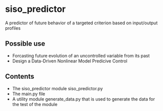 # siso_predictor
A predictor of future behavior of a targeted criterion based on input/output profiles
## Possible use
- Forcasting future evolution of an uncontrolled variable from its past 
- Design a Data-Driven Nonlinear Model Predicive Control
## Contents
- The siso_predictor module siso_predictor.py
- The main.py file  
- A utility module generate_data.py that is used to generate the data for the test of the module
